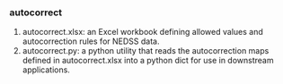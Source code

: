 ### autocorrect
  1. autocorrect.xlsx: an Excel workbook defining allowed values and autocorrection rules for NEDSS data.
  2. autocorrect.py: a python utility that reads the autocorrection maps defined in autocorrect.xlsx into a python dict for use in downstream applications.